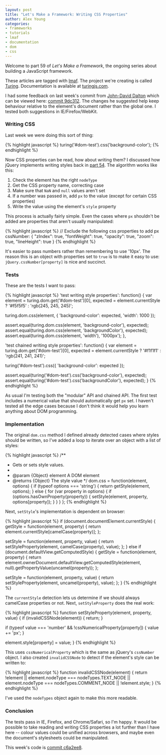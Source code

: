 ```yaml
---
layout: post
title: "Let's Make a Framework: Writing CSS Properties"
author: Alex Young
categories: 
- frameworks
- tutorials
- lmaf
- documentation
- dom
- css
---
```


Welcome to part 59 of *Let's Make a Framework*, the ongoing series about building a JavaScript framework.

These articles are tagged with [lmaf](http://dailyjs.com/tags.html#lmaf). The project we're creating is called [Turing](http://github.com/alexyoung/turing.js). Documentation is available at [turingjs.com](http://turingjs.com/).

I had some feedback on last week's commit from [John-David Dalton](http://www.allyoucanleet.com/) which can be viewed here: [commit 9dc312](https://github.com/alexyoung/turing.js/commit/9dc312f778dd2562d9460bed92a2242642113854). The changes he suggested help keep behaviour relative to the element's document rather than the global one. I tested both suggestions in IE/Firefox/WebKit.

### Writing CSS

Last week we were doing this sort of thing:

{% highlight javascript %}
turing('#dom-test').css('background-color');
{% endhighlight %}

Now CSS properties can be read, how about writing them? I discussed how jQuery implements writing styles back in [part 54](http://dailyjs.com/2011/03/17/framework-54/). The algorithm works like this:

1.  Check the element has the right <code>nodeType</code>
2.  Get the CSS property name, correcting case
3.  Make sure that <code>NaN</code> and <code>null</code> values aren't set
4.  If a number was passed in, add <code>px</code> to the value (except for certain CSS properties)
5.  Write the value using the element's <code>style</code> property

This process is actually fairly simple. Even the cases where <code>px</code> shouldn't be added are properties that aren't usually manipulated:

{% highlight javascript %}
// Exclude the following css properties to add px
cssNumber: {
  "zIndex": true,
  "fontWeight": true,
  "opacity": true,
  "zoom": true,
  "lineHeight": true
}
{% endhighlight %}

It's easier to pass numbers rather than remembering to use '10px'. The reason this is an object with properties set to <code>true</code> is to make it easy to use: <code>jQuery.cssNumber\[property\]</code> is nice and succinct.

### Tests

These are the tests I want to pass:

{% highlight javascript %}
'test writing style properties': function() {
  var element = turing.dom.get('#dom-test')[0],
      expected = element.currentStyle ? '#f5f5f5' : 'rgb(245, 245, 245)';

  turing.dom.css(element, { 'background-color': expected, 'width': 1000 });

  assert.equal(turing.dom.css(element, 'background-color'), expected);
  assert.equal(turing.dom.css(element, 'backgroundColor'), expected);
  assert.equal(turing.dom.css(element, 'width'), '1000px');
},

'test chained writing style properties': function() {
  var element = turing.dom.get('#dom-test')[0],
      expected = element.currentStyle ? '#f1f1f1' : 'rgb(241, 241, 241)';

  turing('#dom-test').css({ 'background-color': expected });

  assert.equal(turing('#dom-test').css('background-color'), expected);
  assert.equal(turing('#dom-test').css('backgroundColor'), expected);
}
{% endhighlight %}

As usual I'm testing both the "modular" API and chained API. The first test includes a numerical value that should automatically get <code>px</code> set. I haven't tested all the edge cases because I don't think it would help you learn anything about DOM programming.

### Implementation

The original <code>dom.css</code> method I defined already detected cases where styles should be written, so I've added a loop to iterate over an object with a list of styles:

{% highlight javascript %}
/**
 * Gets or sets style values.
 *
 * @param {Object} element A DOM element 
 * @returns {Object} The style value
 */
dom.css = function(element, options) {
  if (typeof options === 'string') {
    return getStyle(element, options);
  } else {
    for (var property in options) {
      if (options.hasOwnProperty(property)) {
        setStyle(element, property, options[property]);
      }
    }
  }
};
{% endhighlight %}

Next, <code>setStyle</code>'s implementation is dependent on browser:

{% highlight javascript %}
if (document.documentElement.currentStyle) {
  getStyle = function(element, property) {
    return element.currentStyle[camelCase(property)];
  };

  setStyle = function(element, property, value) {
    return setStyleProperty(element, camelCase(property), value);
  };
} else if (document.defaultView.getComputedStyle) {
  getStyle = function(element, property) {
    return element.ownerDocument.defaultView.getComputedStyle(element, null).getPropertyValue(uncamel(property));
  };

  setStyle = function(element, property, value) {
    return setStyleProperty(element, uncamel(property), value);
  };
}
{% endhighlight %}

The <code>currentStyle</code> detection lets us determine if we should always camelCase properties or not. Next, <Code>setStyleProperty</code> does the real work:

{% highlight javascript %}
function setStyleProperty(element, property, value) {
  if (invalidCSSNode(element)) {
    return;
  }

  if (typeof value === 'number' && !cssNumericalProperty[property]) {
    value += 'px';
  }

  element.style[property] = value;
}
{% endhighlight %}

This uses <code>cssNumericalProperty</code> which is the same as jQuery's <code>cssNumber</code> object. I also created <code>invalidCSSNode</code> to detect if the element's style can be written to:

{% highlight javascript %}
function invalidCSSNode(element) {
  return !element || element.nodeType === nodeTypes.TEXT_NODE || element.nodeType === nodeTypes.COMMENT_NODE || !element.style;
}
{% endhighlight %}

I've used the <code>nodeTypes</code> object again to make this more readable.

### Conclusion

The tests pass in IE, Firefox, and Chrome/Safari, so I'm happy. It would be possible to take reading and writing CSS properties a lot further than I have here -- colour values could be unified across browsers, and maybe even the document's stylesheets could be manipulated.

This week's code is [commit c6a2ee8](https://github.com/alexyoung/turing.js/tree/c6a2ee8b8616f0d8116c61dee29e4dc767f69df8).
